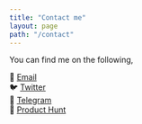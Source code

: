 ```yaml
---
title: "Contact me"
layout: page
path: "/contact"
---
```


You can find me on the following,

💌 [Email](mailto://hello@mubaris.com)  
🐦 [Twitter](https://www.twitter.com/Mubaris_NK)  
💬 [Telegram](https://t.me/mubaris7)  
🚀 [Product Hunt](https://producthunt.com/@mubaris)  
 